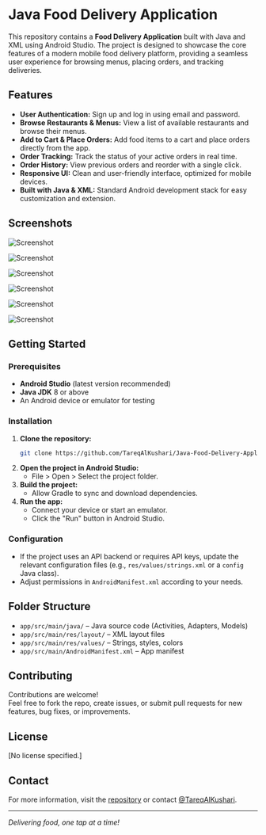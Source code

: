 # Java Food Delivery Application

This repository contains a **Food Delivery Application** built with Java and XML using Android Studio. The project is designed to showcase the core features of a modern mobile food delivery platform, providing a seamless user experience for browsing menus, placing orders, and tracking deliveries.

## Features

- **User Authentication:** Sign up and log in using email and password.
- **Browse Restaurants & Menus:** View a list of available restaurants and browse their menus.
- **Add to Cart & Place Orders:** Add food items to a cart and place orders directly from the app.
- **Order Tracking:** Track the status of your active orders in real time.
- **Order History:** View previous orders and reorder with a single click.
- **Responsive UI:** Clean and user-friendly interface, optimized for mobile devices.
- **Built with Java & XML:** Standard Android development stack for easy customization and extension.

## Screenshots

![Screenshot](https://github.com/TareqAlKushari/Java-Food-Delivery-Application/blob/release/0.2/images/Screenshot_1.png)

![Screenshot](https://github.com/TareqAlKushari/Java-Food-Delivery-Application/blob/release/0.2/images/Screenshot_2.png)

![Screenshot](https://github.com/TareqAlKushari/Java-Food-Delivery-Application/blob/release/0.2/images/Screenshot_3.png)

![Screenshot](https://github.com/TareqAlKushari/Java-Food-Delivery-Application/blob/release/0.2/images/Screenshot_4.png)

![Screenshot](https://github.com/TareqAlKushari/Java-Food-Delivery-Application/blob/release/0.2/images/Screenshot_5.png)

![Screenshot](https://github.com/TareqAlKushari/Java-Food-Delivery-Application/blob/release/0.2/images/Screenshot_6.png)


## Getting Started

### Prerequisites

- **Android Studio** (latest version recommended)
- **Java JDK** 8 or above
- An Android device or emulator for testing

### Installation

1. **Clone the repository:**
   ```bash
   git clone https://github.com/TareqAlKushari/Java-Food-Delivery-Application.git
   ```
2. **Open the project in Android Studio:**
   - File > Open > Select the project folder.
3. **Build the project:**  
   - Allow Gradle to sync and download dependencies.
4. **Run the app:**  
   - Connect your device or start an emulator.
   - Click the "Run" button in Android Studio.

### Configuration

- If the project uses an API backend or requires API keys, update the relevant configuration files (e.g., `res/values/strings.xml` or a `config` Java class).
- Adjust permissions in `AndroidManifest.xml` according to your needs.

## Folder Structure

- `app/src/main/java/` – Java source code (Activities, Adapters, Models)
- `app/src/main/res/layout/` – XML layout files
- `app/src/main/res/values/` – Strings, styles, colors
- `app/src/main/AndroidManifest.xml` – App manifest

## Contributing

Contributions are welcome!  
Feel free to fork the repo, create issues, or submit pull requests for new features, bug fixes, or improvements.

## License

[No license specified.]

## Contact

For more information, visit the [repository](https://github.com/TareqAlKushari/Java-Food-Delivery-Application) or contact [@TareqAlKushari](https://github.com/TareqAlKushari).

---

*Delivering food, one tap at a time!*
